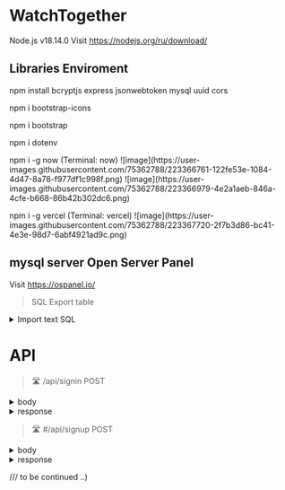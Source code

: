 # WatchTogether

  Node.js v18.14.0
  Visit https://nodejs.org/ru/download/
 
## Libraries Enviroment
  npm install bcryptjs express jsonwebtoken mysql uuid cors
  <p>
  npm i bootstrap-icons
  <p>
  npm i bootstrap
  <p>
  npm i dotenv
  <p>
  npm i -g now (Terminal: now) 
    ![image](https://user-images.githubusercontent.com/75362788/223366761-122fe53e-1084-4d47-8a78-f977df1c998f.png)
    ![image](https://user-images.githubusercontent.com/75362788/223366979-4e2a1aeb-846a-4cfe-b668-86b42b302dc6.png)
  <p>
  npm i -g vercel (Terminal: vercel) 
  ![image](https://user-images.githubusercontent.com/75362788/223367720-2f7b3d86-bc41-4e3e-98d7-6abf4921ad9c.png)

## mysql server Open Server Panel
  Visit https://ospanel.io/
  
  > SQL Export table
  
  <details><summary>Import text SQL</summary>
  <p>
    
  ```sql
-- phpMyAdmin SQL Dump
-- version 5.2.0
-- https://www.phpmyadmin.net/
--
-- Хост: 127.0.0.1:3306
-- Время создания: Мар 03 2023 г., 04:25
-- Версия сервера: 8.0.30
-- Версия PHP: 7.2.34

SET SQL_MODE = "NO_AUTO_VALUE_ON_ZERO";
START TRANSACTION;
SET time_zone = "+00:00";


/*!40101 SET @OLD_CHARACTER_SET_CLIENT=@@CHARACTER_SET_CLIENT */;
/*!40101 SET @OLD_CHARACTER_SET_RESULTS=@@CHARACTER_SET_RESULTS */;
/*!40101 SET @OLD_COLLATION_CONNECTION=@@COLLATION_CONNECTION */;
/*!40101 SET NAMES utf8mb4 */;

--
-- База данных: `node-jwt`
--

-- --------------------------------------------------------

--
-- Структура таблицы `users`
--

CREATE TABLE `users` (
  `id` varchar(255) NOT NULL,
  `login` varchar(255) NOT NULL,
  `password` varchar(255) NOT NULL,
  `registered` datetime NOT NULL DEFAULT CURRENT_TIMESTAMP,
  `last_login` datetime NOT NULL DEFAULT CURRENT_TIMESTAMP
) ENGINE=InnoDB DEFAULT CHARSET=utf8mb4 COLLATE=utf8mb4_0900_ai_ci;

--
-- Дамп данных таблицы `users`
--

INSERT INTO `users` (`id`, `login`, `password`, `registered`, `last_login`) VALUES
('7bd16fe1-0a47-4ef2-8325-8901147aefe6', 'test@test.ru', '$2a$10$g2P15.aYZa98E8SBNi6YgO1ghpQyZR0X81U8y8u27gTfLoJ.sqYwe', '2023-03-03 02:09:10', '2023-03-03 03:11:38');

--
-- Индексы сохранённых таблиц
--

--
-- Индексы таблицы `users`
--
ALTER TABLE `users`
  ADD PRIMARY KEY (`id`);
COMMIT;

/*!40101 SET CHARACTER_SET_CLIENT=@OLD_CHARACTER_SET_CLIENT */;
/*!40101 SET CHARACTER_SET_RESULTS=@OLD_CHARACTER_SET_RESULTS */;
/*!40101 SET COLLATION_CONNECTION=@OLD_COLLATION_CONNECTION */;
```
 </p>
</details>

# API
  
  > 🛣️ /api/signin POST
  <details><summary>body</summary>
  <p>
    
  ```json
  {
    "login" : "test@test.ru",
    "password" : "123123"
  }
  ```
    
  </p>
  </details>
  
   <details><summary>response</summary>
  <p>
    
  ```json
 {
    "msg": "Logged in!",
    "token": "eyJhbGciOiJIUzI1NiIsInR5cCI6IkpXVCJ9.eyJsb2dpbiI6InRlc3RAdGVzdC5ydSIsInVzZXJJZCI6IjdiZDE2ZmUxLTBhNDctNGVmMi04MzI1LTg5MDExNDdhZWZlNiIsImlhdCI6MTY3Nzc5ODU3OSwiZXhwIjoxNjc4NDAzMzc5fQ.WwfHbWeF-Y6mvzNFLrgVKbW_C5lgMbVZOpUVBg8CrCs",
    "user": {
        "id": "7bd16fe1-0a47-4ef2-8325-8901147aefe6",
        "login": "test@test.ru",
        "password": "$2a$10$g2P15.aYZa98E8SBNi6YgO1ghpQyZR0X81U8y8u27gTfLoJ.sqYwe",
        "registered": "2023-03-02T23:09:10.000Z",
        "last_login": "2023-03-02T23:09:10.000Z"
    }
}
  ```
    
  </p>
  </details>
  
   > 🛣️ #/api/signup POST
  <details><summary>body</summary>
  <p>
    
  ```json
  {
    "login" : "test@test.ru",
    "password" : "123123",
    "password_repeat" : "123123"
  }
  ```
    
  </p>
  </details>
  
  <details><summary>response</summary>
  <p>
    
  ```json
  {
    "msg": "Registered!"
  }
  ```
    
  </p>
  </details>

 
/// to be continued ..)
